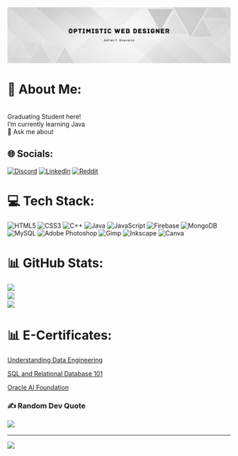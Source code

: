 <img src ="background.jpg" >

# 💫 About Me:
 <br> Graduating Student here!<br> I’m currently learning Java<br>💬 Ask me about<br>


## 🌐 Socials:
[![Discord](https://img.shields.io/badge/Discord-%237289DA.svg?logo=discord&logoColor=white)](https://discord.gg/https://discord.gg/gtfMWXsr) [![LinkedIn](https://img.shields.io/badge/LinkedIn-%230077B5.svg?logo=linkedin&logoColor=white)](https://linkedin.com/in/agevs) [![Reddit](https://img.shields.io/badge/Reddit-%23FF4500.svg?logo=Reddit&logoColor=white)](https://reddit.com/user/cowhead2002) 

# 💻 Tech Stack:
![HTML5](https://img.shields.io/badge/html5-%23E34F26.svg?style=flat&logo=html5&logoColor=white) ![CSS3](https://img.shields.io/badge/css3-%231572B6.svg?style=flat&logo=css3&logoColor=white) ![C++](https://img.shields.io/badge/c++-%2300599C.svg?style=flat&logo=c%2B%2B&logoColor=white) ![Java](https://img.shields.io/badge/java-%23ED8B00.svg?style=flat&logo=openjdk&logoColor=white) ![JavaScript](https://img.shields.io/badge/javascript-%23323330.svg?style=flat&logo=javascript&logoColor=%23F7DF1E) ![Firebase](https://img.shields.io/badge/Firebase-039BE5?style=flat&logo=Firebase&logoColor=white) ![MongoDB](https://img.shields.io/badge/MongoDB-%234ea94b.svg?style=flat&logo=mongodb&logoColor=white) ![MySQL](https://img.shields.io/badge/mysql-%2300000f.svg?style=flat&logo=mysql&logoColor=white) ![Adobe Photoshop](https://img.shields.io/badge/adobe%20photoshop-%2331A8FF.svg?style=flat&logo=adobe%20photoshop&logoColor=white) ![Gimp](https://img.shields.io/badge/Gimp-657D8B?style=flat&logo=gimp&logoColor=FFFFFF) ![Inkscape](https://img.shields.io/badge/Inkscape-e0e0e0?style=flat&logo=inkscape&logoColor=080A13) ![Canva](https://img.shields.io/badge/Canva-%2300C4CC.svg?style=flat&logo=Canva&logoColor=white)
# 📊 GitHub Stats:
![](https://github-readme-stats.vercel.app/api?username=Rayu21&theme=dark&hide_border=true&include_all_commits=false&count_private=true)<br/>
![](https://github-readme-streak-stats.herokuapp.com/?user=Rayu21&theme=dark&hide_border=true)<br/>
![](https://github-readme-stats.vercel.app/api/top-langs/?username=Rayu21&theme=dark&hide_border=true&include_all_commits=false&count_private=true&layout=compact)

# 📊 E-Certificates:
<p><a href="https://www.datacamp.com/completed/statement-of-accomplishment/course/dfd1585de431dae42bb1baa3a1e72defdb07fa6e">Understanding Data Engineering</a></p>
<p><a href="https://drive.google.com/file/d/1LUEmJLxpU6aA_k2rxmu0gZ2-KP-pmkeD/view?usp=sharing"> SQL and Relational Database 101 </a></p>
<p><a href="https://drive.google.com/file/d/12Aj8mOx6XfKl_-KDJ1Q1iFMI6W4XYLD1/view?usp=sharing"> Oracle AI Foundation </a></p>




### ✍️ Random Dev Quote
![](https://quotes-github-readme.vercel.app/api?type=horizontal&theme=radical)

---
[![](https://visitcount.itsvg.in/api?id=Rayu21&icon=0&color=0)](https://visitcount.itsvg.in)

<!-- Proudly created with GPRM ( https://gprm.itsvg.in ) -->
